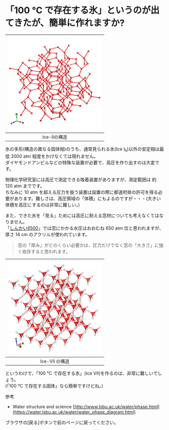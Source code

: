 # 「100 °C で存在する氷」というのが出てきたが、簡単に作れますか?

|<img class="size-medium wp-image-6503" src="/img/IceII.png" alt="Ice-IIの構造模型" width="300" height="300" />|
|:---:|
|Ice-IIの構造|

氷の多形(構造の異なる固体相)のうち、通常見られる氷(Ice I<sub>h</sub>)以外の安定相は最低 2000 atm 程度をかけなくては現れません。  
ダイヤモンドアンビルなどの特殊な装置が必要で、高圧を作り出すのは大変です。

物理化学研究室には高圧で測定できる吸着装置がありますが、測定範囲は 約 120 atm までです。  
ちなみに 10 atm を超える圧力を扱う装置は設置の際に都道府県の許可を得る必要があります。難しさは、高圧領域の「体積」にもよるのですが・・・(大きい体積を高圧にするのは非常に難しい。)  

また、できた氷を「見る」ためには高圧に耐える窓材についても考えなくてはなりません。  
「<a href="http://ja.wikipedia.org/wiki/%E3%81%97%E3%82%93%E3%81%8B%E3%81%846500">しんかい6500</a>」では窓にかかる水圧はおおむね 650 atm 位と思われますが、厚さ 14 cm のアクリルが使われています。   
>窓の「厚み」がどのくらい必要かは、圧力だけでなく窓の「大きさ」に強く依存すると思われます。

|<img class="size-medium wp-image-6505" src="/img/IceVII.png" alt="Ice VII の構造" width="300" height="300" />|
|:---:|
|Ice-VII の構造|

というわけで、「100 °C で存在する氷」(Ice VII)を作るのは、非常に難しいでしょう。  
(「100 °C で存在する固体」なら簡単ですけどね。)

参考
- Water structure and science [http://www.lsbu.ac.uk/water/phase.html](https://water.lsbu.ac.uk/water/water_phase_diagram.html)

ブラウザの[戻る]ボタンで前のページに戻ってください。
